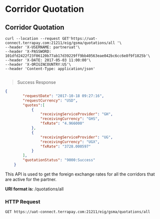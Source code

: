 # Corridor Quotation
## Corridor Quotation 
```shell
curl --location --request GET'https://uat-connect.terrapay.com:21211/eig/gsma/quotations/all '\
--header 'X-USERNAME: partneruat'\
--header 'X-PASSWORD: 101dfd2422f23f06120b77ab17d39229ff9bb40563eae042bc6cc6e8f9f1825b'\
--header 'X-DATE: 2017-05-03 11:00:00'\
--header 'X-ORIGINCOUNTRY:US'\
--header 'Content-Type: application/json'
```
```javascript
```
> Success Response

```json
{
		"requestDate": "2017-10-18 09:27:16",
		"requestCurrency": "USD",
		"quotes":[
			{
				"receivingServiceProvider": "GH",
				"receivingCurrency": "GHS",
				"fxRate": "4.966000"
			},
			{
				"receivingServiceProvider": "UG",
				"receivingCurrency": "UGX",
				"fxRate": "3728.000597"
			}
		],
        "quotationStatus": "9000:Success"
    }
```


This API is used to get the foreign exchange rates for all the corridors that are active for the partner.


**URI format is:** /quotations/all


### HTTP Request
`GET https://uat-connect.terrapay.com:21211/eig/gsma/quotations/all`


